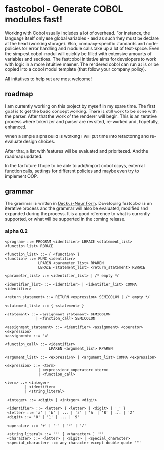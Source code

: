 # fastcobol - Generate COBOL modules fast!
Working with Cobol usually includes a lot of overhead. For instance, the language itself only use global variables - and as such they must be declare at the head (working storage). Also, company-specific standards and code-policies for error handling and module calls take up a lot of text-space. Even the simplest cobol-modul will quickly be filled with extensive amounts of variables and sections. The fastcobol initiative aims for developers to work with logic in a more intuitive manner. The rendered cobol can run as is or be copied into a cobol modul template (that follow your company policy).

All initatives to help out are most welcome!

## roadmap
I am currently working on this project by myself in my spare time. The first goal is to get the basic concept working. There is still work to be done with the parser. After that the work of the renderer will begin. This is an iterative process where tokenizer and parser are revisited, re-worked and, hopefully, enhanced.

When a simple alpha build is working I will put time into refactoring and re-evaluate design choices.

After that, a list with features will be evaluated and prioritezed. And the roadmap updated.

In the far future I hope to be able to add/import cobol copys, external function calls, settings for different policies and maybe even try to implement OOP.

## grammar
The grammar is written in [Backus-Naur Form](https://en.wikipedia.org/wiki/Backus?Naur_form). Developing fastcobol is an iterative process and the grammar will also be evaluated, modified and expanded during the process. It is a good reference to what is currently supported, or what will be supported in the coming release.

### alpha 0.2
```
<program> ::= PROGRAM <identifier> LBRACE <statement_list> <function_list> RBRACE 

<function_list> ::= { <function> } 
<function> ::= FUNC <identifier> 
               LPAREN <parameter_list> RPAREN 
               LBRACE <statement_list> <return_statement> RBRACE 

<parameter_list> ::= <identifier_list> | /* empty */ 

<identifier_list> ::= <identifier> | <identifier_list> COMMA <identifier> 

<return_statement> ::= RETURN <expression> SEMICOLON | /* empty */ 

<statement_list> ::= { <statement> } 
 
<statement> ::= <assignment_statement> SEMICOLON
              | <function_call> SEMICOLON
 
<assignment_statement> ::= <identifier> <assignment> <operator> <expression> 
<assignment> ::= '='

<function_call> ::= <identifier> 
                    LPAREN <argument_list> RPAREN  

<argument_list> ::= <expression> | <argument_list> COMMA <expression> 
 
<expression> ::= <term>
               | <expression> <operator> <term>
               | <function_call>
  
<term> ::= <integer>
         | <identifier>
         | <string_literal>
 
 <integer> ::= <digit> | <integer> <digit> 

 <identifier> ::= <letter> { <letter> | <digit> | '_' } 
 <letter> ::= 'a' | 'b' | ... | 'z' | 'A' | 'B' | ... | 'Z' 
 <digit> ::= '0' | '1' | ... | '9' 

 <operator> ::= '+' | '-' | '*' | '/' 

 <string_literal> ::= '"' { <character> } '"' 
 <character> ::= <letter> | <digit> | <special_character> 
 <special_character> ::= any character except double quote '"'
```
